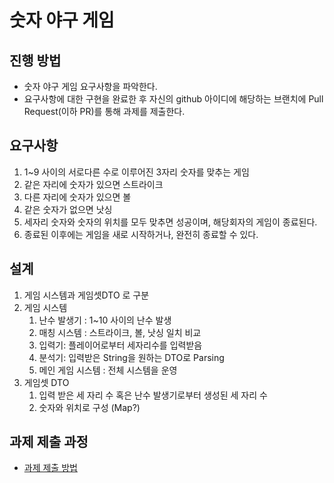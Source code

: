 # 숫자 야구 게임
## 진행 방법
* 숫자 야구 게임 요구사항을 파악한다.
* 요구사항에 대한 구현을 완료한 후 자신의 github 아이디에 해당하는 브랜치에 Pull Request(이하 PR)를 통해 과제를 제출한다.

## 요구사항
1. 1~9 사이의 서로다른 수로 이루어진 3자리 숫자를 맞추는 게임
2. 같은 자리에 숫자가 있으면 스트라이크
3. 다른 자리에 숫자가 있으면 볼
4. 같은 숫자가 없으면 낫싱
5. 세자리 숫자와 숫자의 위치를 모두 맞추면 성공이며, 해당회자의 게임이 종료된다.
6. 종료된 이후에는 게임을 새로 시작하거나, 완전히 종료할 수 있다.

## 설계
1. 게임 시스템과 게임셋DTO 로 구분
2. 게임 시스템
   1. 난수 발생기 : 1~10 사이의 난수 발생
   2. 매칭 시스템 : 스트라이크, 볼, 낫싱 일치 비교
   3. 입력기: 플레이어로부터 세자리수를 입력받음
   4. 분석기: 입력받은 String을 원하는 DTO로 Parsing
   5. 메인 게임 시스템 : 전체 시스템을 운영
3. 게임셋 DTO
   1. 입력 받은 세 자리 수 혹은 난수 발생기로부터 생성된 세 자리 수
   2. 숫자와 위치로 구성 (Map?) 
## 과제 제출 과정
* [과제 제출 방법](https://github.com/next-step/nextstep-docs/tree/master/precourse)
